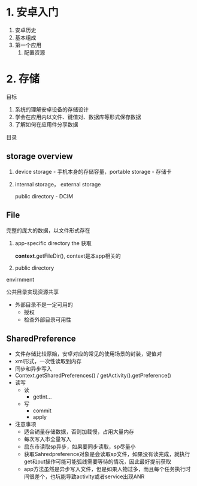 # 1. 安卓入门



1. 安卓历史
2. 基本组成
3. 第一个应用
    1. 配置资源







# 2. 存储

目标

1. 系统的理解安卓设备的存储设计
2. 学会在应用内以文件、键值对、数据库等形式保存数据
3. 了解如何在应用件分享数据

目录

## storage overview

1. device storage - 手机本身的存储容量，portable storage - 存储卡

2. internal storage， external storage

    public directory - DCIM

## File

完整的庞大的数据，以文件形式存在

1. app-specific directory the 获取

    **context**.getFileDir(), context是本app相关的

2. public directory

envirnment 

公共目录实现资源共享

* 外部目录不是一定可用的
    * 授权
    * 检查外部目录可用性

## SharedPreference

* 文件存储比较原始，安卓对应的常见的使用场景的封装，键值对
* xml形式，一次性读取到内存
* 同步和异步写入
* Context.getSharedPreferences() / getActivity().getPreference()
* 读写
    * 读
        * getInt...
    * 写
        * commit
        * apply
* 注意事项
    * 适合销量存储数据，否则加载慢，占用大量内存
    * 每次写入市全量写入
    * 启东市读取sp异步，如果要同步读取，sp尽量小
    * 获取Sahredpreference对象是会读取sp文件，如果没有读完成，就执行get和put操作可能可能弧线需要等待的情况，因此最好提前获取
    * app方法虽然是异步写入文件，但是如果人物过多，而且每个任务执行时间很差个，也坑能导致activity或者service出现ANR

















